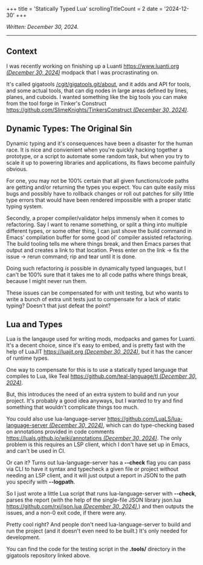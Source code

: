 +++
title               = 'Statically Typed Lua'
scrollingTitleCount = 2
date                = '2024-12-30'
+++

*Written: December 30, 2024.*

---

## Context

I was recently working on finishing up a Luanti
[https://www.luanti.org *(December 30, 2024)*](https://www.luanti.org/)
modpack that I was procrastinating on.

It's called gigatools [/cgit/gigatools.git/about](/cgit/gigatools.git/about/),
and it adds and API for tools, and some actual tools, that can dig nodes in
large areas defined by lines, planes, and cuboids. I wanted something like the
big tools you can make from the tool forge in Tinker's Construct
[https://github.com/SlimeKnights/TinkersConstruct *(December 30, 2024)*](https://github.com/SlimeKnights/TinkersConstruct).

## Dynamic Types: The Original Sin

Dynamic typing and it's consequences have been a disaster for the human race. It
is nice and convienient when you're quickly hacking together a prototype, or a
script to automate some random task, but when you try to scale it up to powering
libraries and applications, its flaws become painfully obvious.

For one, you may not be 100% certain that all given functions/code paths are
getting and/or returning the types you expect. You can quite easily miss bugs
and possibly have to rollback changes or roll out patches for silly little type
errors that would have been rendered impossible with a proper static typing
system.

Secondly, a proper compiler/validator helps immensly when it comes to
refactoring. Say I want to rename something, or split a thing into multiple
different types, or some other thing, I can just shove the build command in
Emacs' compilation buffer for some good ol' compiler assisted refactoring. The
build tooling tells me where things break, and then Emacs parses that output and
creates a link to that location. Press enter on the link -> fix the issue ->
rerun command; rip and tear until it is done.

Doing such refactoring *is* possible in dynamically typed languages, but I can't
be 100% sure that it takes me to all code paths where things break, because I
might never run them.

These issues can be compensated for with unit testing, but who wants to write a
bunch of extra unit tests just to compensate for a lack of static typing?
Doesn't that just defeat the point?

## Lua and Types

Lua is the langauge used for writing mods, modpacks and games for Luanti. It's a
decent choice, since it's easy to embed, and is pretty fast with the help of
LuaJIT [https://luajit.org *(December 30, 2024)*](https://luajit.org/), but it
has the cancer of runtime types.

One way to compensate for this is to use a statically typed language that
compiles to Lua, like Teal
[https://github.com/teal-language/tl *(December 30, 2024)*](https://github.com/teal-language/tl).

But, this introduces the need of an extra system to build and run your
project. It's probably a good idea anyways, but I wanted to try and find
something that wouldn't complicate things too much.

You could also use lua-language-server
[https://github.com/LuaLS/lua-language-server *(December 30, 2024)*](https://github.com/LuaLS/lua-language-server),
which can do type-checking based on annotations provided in code comments
[https://luals.github.io/wiki/annotations *(December 30, 2024)*](https://luals.github.io/wiki/annotations/).
The only problem is this requires an LSP client, which I don't have set up in
Emacs, and can't be used in CI.

Or can it? Turns out lua-language-server has a **--check** flag you can pass via
CLI to have it syntax and typecheck a given file or project without needing an
LSP client, and it will just output a report in JSON to the path you specify
with **--logpath**.

So I just wrote a little Lua script that runs lua-language-server with
**--check**, parses the report (with the help of the single-file JSON library
json.lua
[https://github.com/rxi/json.lua *(December 30, 2024)*](https://github.com/rxi/json.lua),)
and then outputs the issues, and a non-0 exit code, if there were any.

Pretty cool right? And people don't need lua-language-server to build and run
the project (and it doesn't even need to be built.) It's only needed for
development.

You can find the code for the testing script in the **.tools/** directory in the
gigatools repository linked above.
